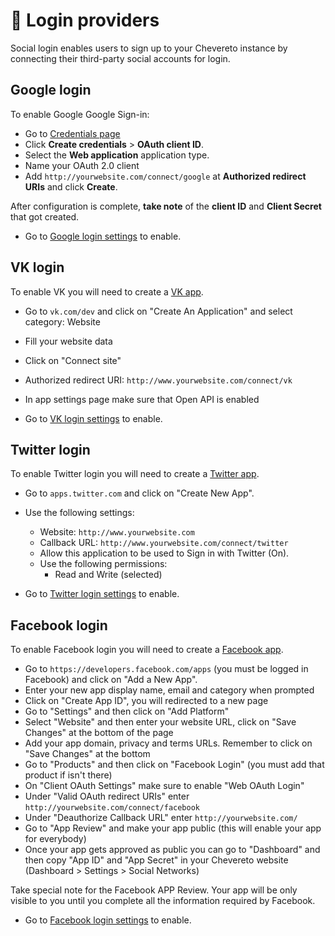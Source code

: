 # 🔌 Login providers

Social login enables users to sign up to your Chevereto instance by connecting their third-party social accounts for login.

## Google login

To enable Google Google Sign-in:

* Go to [Credentials page](https://console.developers.google.com/apis/credentials)
* Click **Create credentials** > **OAuth client ID**.
* Select the **Web application** application type.
* Name your OAuth 2.0 client
* Add `http://yourwebsite.com/connect/google` at **Authorized redirect URIs** and click **Create**.

After configuration is complete, **take note** of the **client ID** and **Client Secret** that got created.

* Go to [Google login settings](../settings/social-networks.md#google) to enable.

## VK login

To enable VK you will need to create a [VK app](https://vk.com/dev).

* Go to `vk.com/dev` and click on "Create An Application" and select category: Website
* Fill your website data
* Click on "Connect site"
* Authorized redirect URI: `http://www.yourwebsite.com/connect/vk`
* In app settings page make sure that Open API is enabled

* Go to [VK login settings](../settings/social-networks.md#vk) to enable.

## Twitter login

To enable Twitter login you will need to create a [Twitter app](https://apps.twitter.com/).

* Go to `apps.twitter.com` and click on "Create New App".
* Use the following settings:
  * Website: `http://www.yourwebsite.com`
  * Callback URL: `http://www.yourwebsite.com/connect/twitter`
  * Allow this application to be used to Sign in with Twitter (On).
  * Use the following permissions:
    * Read and Write (selected)

* Go to [Twitter login settings](../settings/social-networks.md#twitter) to enable.

## Facebook login

To enable Facebook login you will need to create a [Facebook app](https://developers.facebook.com/).

* Go to `https://developers.facebook.com/apps` (you must be logged in Facebook) and click on "Add a New App".
* Enter your new app display name, email and category when prompted
* Click on "Create App ID", you will redirected to a new page
* Go to "Settings" and then click on "Add Platform"
* Select "Website" and then enter your website URL, click on "Save Changes" at the bottom of the page
* Add your app domain, privacy and terms URLs. Remember to click on "Save Changes" at the bottom
* Go to "Products" and then click on "Facebook Login" (you must add that product if isn't there)
* On "Client OAuth Settings" make sure to enable "Web OAuth Login"
* Under "Valid OAuth redirect URIs" enter `http://yourwebsite.com/connect/facebook`
* Under "Deauthorize Callback URL" enter `http://yourwebsite.com/`
* Go to "App Review" and make your app public (this will enable your app for everybody)
* Once your app gets approved as public you can go to "Dashboard" and then copy "App ID" and "App Secret" in your Chevereto website (Dashboard > Settings > Social Networks)

Take special note for the Facebook APP Review. Your app will be only visible to you until you complete all the information required by Facebook.

* Go to [Facebook login settings](../settings/social-networks.md#facebook) to enable.

